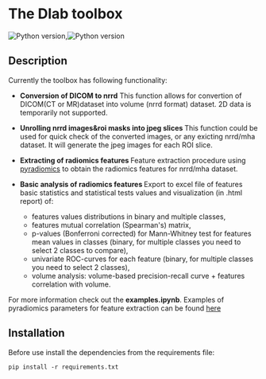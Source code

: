 # The Dlab toolbox

![Python version](https://img.shields.io/badge/python-3.6-green.svg),![Python version](https://img.shields.io/badge/python-3.7-green.svg)

## Description
Currently the toolbox has following functionality:

* <b>Conversion of DICOM to nrrd</b>
This function allows for convertion of DICOM(CT or MR)dataset into volume (nrrd format) dataset. 2D data is temporarily not supported.

* <b>Unrolling nrrd images&roi masks into jpeg slices </b>
This function could be used for quick check of the converted images, or any exicting nrrd/mha dataset. It will generate the jpeg images for each ROI slice.

* <b>Extracting of radiomics features </b>
Feature extraction procedure using [pyradiomics](https://github.com/Radiomics/pyradiomics) to obtain the radiomics features for nrrd/mha dataset.

* <b>Basic analysis of radiomics features </b>
Export to excel file of features basic statistics and statistical tests values and visualization (in .html report) of:  
  * features values distributions in binary and multiple classes,  
  * features mutual correlation (Spearman's) matrix,  
  * p-values (Bonferroni corrected) for Mann-Whitney test for features mean values in classes (binary, for multiple classes you need to select 2 classes to compare),   
  * univariate ROC-curves for each feature (binary, for multiple classes you need to select 2 classes),  
  * volume analysis: volume-based precision-recall curve + features correlation with volume.


For more information check out the <b>examples.ipynb</b>.
Examples of pyradiomics parameters for feature extraction can be found [here](https://github.com/Radiomics/pyradiomics/tree/master/examples/exampleSettings)


## Installation

Before use install the dependencies from the requirements file:

```
pip install -r requirements.txt
```



